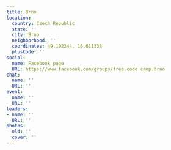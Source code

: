```yaml
---
title: Brno
location:
  country: Czech Republic
  state: ''
  city: Brno
  neighborhood: ''
  coordinates: 49.192244, 16.611338
  plusCode: ''
social:
  name: Facebook page
  URL: https://www.facebook.com/groups/free.code.camp.brno
chat:
  name: ''
  URL: ''
event:
  name: ''
  URL: ''
leaders:
- name: ''
  URL: ''
photos:
  old: ''
  cover: ''
---
```

